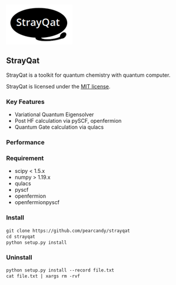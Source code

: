 
![strayqat_logo](https://github.com/pearcandy/strayqat/blob/master/img/logo.png?raw=true)

## StrayQat

StrayQat is a toolkit for quantum chemistry with quantum computer.

StrayQat is licensed under the [MIT license](https://github.com/pearcandy/strayqat/blob/master/LICENSE).

### Key Features
- Variational Quantum Eigensolver
- Post HF calculation via pySCF, openfermion
- Quantum Gate calculation via qulacs

### Performance

### Requirement
- scipy < 1.5.x
- numpy > 1.19.x
- qulacs
- pyscf
- openfermion
- openfermionpyscf

### Install
```
git clone https://github.com/pearcandy/strayqat
cd strayqat
python setup.py install
```

### Uninstall
```
python setup.py install --record file.txt  
cat file.txt | xargs rm -rvf
```
